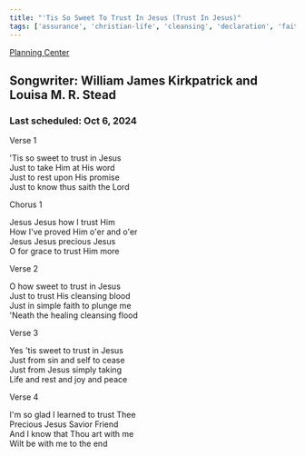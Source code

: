 ```yaml
---
title: "'Tis So Sweet To Trust In Jesus (Trust In Jesus)"
tags: ['assurance', 'christian-life', 'cleansing', 'declaration', 'faith', 'grace', 'jesus', 'promise', 'rest', 'trust']
---
```


[Planning Center](https://services.planningcenteronline.com/songs/17017107)

## Songwriter: William James Kirkpatrick and Louisa M. R. Stead
### Last scheduled: Oct 6, 2024          

Verse 1  
  
'Tis so sweet to trust in Jesus  
Just to take Him at His word  
Just to rest upon His promise  
Just to know thus saith the Lord  
  
Chorus 1  
  
Jesus Jesus how I trust Him  
How I've proved Him o'er and o'er  
Jesus Jesus precious Jesus  
O for grace to trust Him more  
  
Verse 2  
  
O how sweet to trust in Jesus  
Just to trust His cleansing blood  
Just in simple faith to plunge me  
'Neath the healing cleansing flood  
  
Verse 3  
  
Yes 'tis sweet to trust in Jesus  
Just from sin and self to cease  
Just from Jesus simply taking  
Life and rest and joy and peace  
  
Verse 4  
  
I'm so glad I learned to trust Thee  
Precious Jesus Savior Friend  
And I know that Thou art with me  
Wilt be with me to the end
